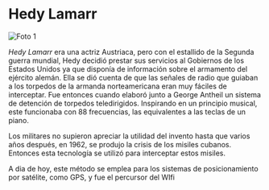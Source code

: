 

# Hedy Lamarr

![Foto 1](https://user-images.githubusercontent.com/114906778/194814835-fcb8964a-c8db-4070-9d8c-5277173100be.png)


*Hedy Lamarr* era una actriz Austriaca, pero con el estallido de la Segunda guerra mundial, 
Hedy decidió prestar sus servicios al Gobiernos de los Estados Unidos ya que disponía de información sobre el armamento del ejército alemán.
Ella se dió cuenta de que las señales de radio que guiaban a los torpedos de la armanda norteamericana eran muy fáciles de interceptar. 
Fue entonces cuando elaboró junto a George Antheil un sistema de detención de torpedos teledirigidos. Inspirando en un principio musical,
este funcionaba con 88 frecuencias, las equivalentes a las teclas de un piano.

Los militares no supieron apreciar la utilidad del invento hasta que varios años después, en 1962, se produjo la crisis de los misiles cubanos. 
Entonces esta tecnología se utilizó para interceptar estos misiles. 

A dia de hoy, este método se emplea para los sistemas de posicionamiento por satélite, como GPS, y fue el percursor del WIfi

